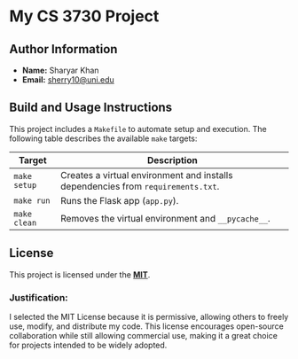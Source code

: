 # My CS 3730 Project

## Author Information

- **Name:** Sharyar Khan
- **Email:** sherry10@uni.edu

## Build and Usage Instructions

This project includes a `Makefile` to automate setup and execution. The following table describes the available `make` targets:

| Target       | Description                                                                      |
| ------------ | -------------------------------------------------------------------------------- |
| `make setup` | Creates a virtual environment and installs dependencies from `requirements.txt`. |
| `make run`   | Runs the Flask app (`app.py`).                                                   |
| `make clean` | Removes the virtual environment and `__pycache__`.                               |

## License

This project is licensed under the **[MIT](https://choosealicense.com/licenses/mit/)**.

### Justification:

I selected the MIT License because it is permissive, allowing others to freely use, modify, and distribute my code. This license encourages open-source collaboration while still allowing commercial use, making it a great choice for projects intended to be widely adopted.
